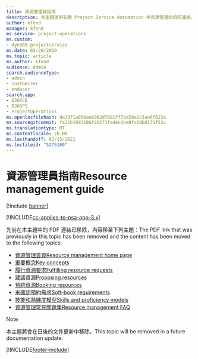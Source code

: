 ```yaml
---
title: 資源管理員指南
description: 本主題提供有關 Project Service Automation 中資源管理的資訊連結。
author: kfend
manager: kfend
ms.service: project-operations
ms.custom:
- dyn365-projectservice
ms.date: 03/28/2019
ms.topic: article
ms.author: kfend
audience: Admin
search.audienceType:
- admin
- customizer
- enduser
search.app:
- D365CE
- D365PS
- ProjectOperations
ms.openlocfilehash: da7371a050ae6962d7081ff7bd28e2c3ae6f623a
ms.sourcegitcommit: fa32b1893286f20271fa4ec4be8fc68bd135f53c
ms.translationtype: HT
ms.contentlocale: zh-HK
ms.lasthandoff: 02/15/2021
ms.locfileid: "5275160"
---
```

# <a name="resource-management-guide"></a><span data-ttu-id="da7d6-103">資源管理員指南</span><span class="sxs-lookup"><span data-stu-id="da7d6-103">Resource management guide</span></span>

[!include [banner](../../includes/psa-now-project-operations.md)]

[!INCLUDE[cc-applies-to-psa-app-3.x](../../includes/cc-applies-to-psa-app-3x.md)]

<span data-ttu-id="da7d6-104">先前在本主題中的 PDF 連結已移除，內容移至下列主題：</span><span class="sxs-lookup"><span data-stu-id="da7d6-104">The PDF link that was previously in this topic has been removed and the content has been moved to the following topics:</span></span>

- [<span data-ttu-id="da7d6-105">資源管理首頁</span><span class="sxs-lookup"><span data-stu-id="da7d6-105">Resource management home page</span></span>](../resource-management-home-page.md)
- [<span data-ttu-id="da7d6-106">重要概念</span><span class="sxs-lookup"><span data-stu-id="da7d6-106">Key concepts</span></span>](../reports-key-concepts.md)
- [<span data-ttu-id="da7d6-107">履行資源要求</span><span class="sxs-lookup"><span data-stu-id="da7d6-107">Fulfilling resource requests</span></span>](../resource-management-fulfill-requests.md)
- [<span data-ttu-id="da7d6-108">建議資源</span><span class="sxs-lookup"><span data-stu-id="da7d6-108">Proposing resources</span></span>](../resource-management-propose-resources.md)
- [<span data-ttu-id="da7d6-109">預約資源</span><span class="sxs-lookup"><span data-stu-id="da7d6-109">Booking resources</span></span>](../resource-management-book-resources-scheduleboard.md)
- [<span data-ttu-id="da7d6-110">未確認預約需求</span><span class="sxs-lookup"><span data-stu-id="da7d6-110">Soft-book requirements</span></span>](../resource-management-softbook-requirements.md)
- [<span data-ttu-id="da7d6-111">技能和熟練度模型</span><span class="sxs-lookup"><span data-stu-id="da7d6-111">Skills and proficiency models</span></span>](../resource-management-skills-proficiency.md)
- [<span data-ttu-id="da7d6-112">資源管理常見問題集</span><span class="sxs-lookup"><span data-stu-id="da7d6-112">Resource management FAQ</span></span>](../resource-management-faq.md)

> [!NOTE]
> <span data-ttu-id="da7d6-113">本主題將會在日後的文件更新中移除。</span><span class="sxs-lookup"><span data-stu-id="da7d6-113">This topic will be removed in a future documentation update.</span></span> 


[!INCLUDE[footer-include](../../includes/footer-banner.md)]